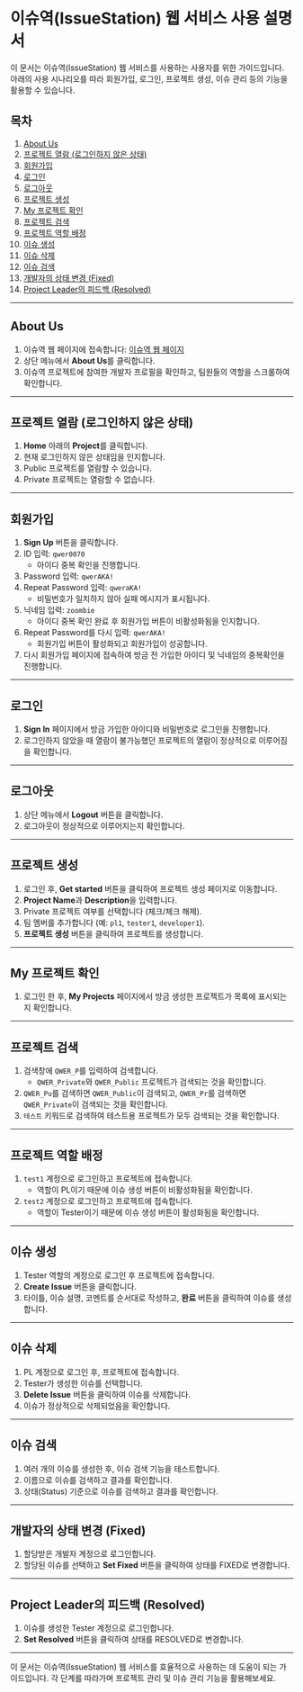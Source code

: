 # 이슈역(IssueStation) 웹 서비스 사용 설명서

이 문서는 이슈역(IssueStation) 웹 서비스를 사용하는 사용자를 위한 가이드입니다. 아래의 사용 시나리오를 따라 회원가입, 로그인, 프로젝트 생성, 이슈 관리 등의 기능을 활용할 수 있습니다.

## 목차
1. [About Us](#about-us)
2. [프로젝트 열람 (로그인하지 않은 상태)](#프로젝트-열람-로그인하지-않은-상태)
3. [회원가입](#회원가입)
4. [로그인](#로그인)
5. [로그아웃](#로그아웃)
6. [프로젝트 생성](#프로젝트-생성)
7. [My 프로젝트 확인](#my-프로젝트-확인)
8. [프로젝트 검색](#프로젝트-검색)
9. [프로젝트 역할 배정](#프로젝트-역할-배정)
10. [이슈 생성](#이슈-생성)
11. [이슈 삭제](#이슈-삭제)
12. [이슈 검색](#이슈-검색)
13. [개발자의 상태 변경 (Fixed)](#개발자의-상태-변경-fixed)
14. [Project Leader의 피드백 (Resolved)](#project-leader의-피드백-resolved)

---

## About Us

1. 이슈역 웹 페이지에 접속합니다: [이슈역 웹 페이지](http://issuestationweb.s3-website.ap-northeast-2.amazonaws.com/projectlist)
2. 상단 메뉴에서 **About Us**를 클릭합니다.
3. 이슈역 프로젝트에 참여한 개발자 프로필을 확인하고, 팀원들의 역할을 스크롤하여 확인합니다.

---

## 프로젝트 열람 (로그인하지 않은 상태)

1. **Home** 아래의 **Project**를 클릭합니다.
2. 현재 로그인하지 않은 상태임을 인지합니다.
3. Public 프로젝트를 열람할 수 있습니다.
4. Private 프로젝트는 열람할 수 없습니다.

---

## 회원가입

1. **Sign Up** 버튼을 클릭합니다.
2. ID 입력: `qwer0070`
    - 아이디 중복 확인을 진행합니다.
3. Password 입력: `qwerAKA!`
4. Repeat Password 입력: `qweraKA!`
    - 비밀번호가 일치하지 않아 실패 메시지가 표시됩니다.
5. 닉네임 입력: `zoombie`
    - 아이디 중복 확인 완료 후 회원가입 버튼이 비활성화됨을 인지합니다.
6. Repeat Password를 다시 입력: `qwerAKA!`
    - 회원가입 버튼이 활성화되고 회원가입이 성공합니다.
7. 다시 회원가입 페이지에 접속하여 방금 전 가입한 아이디 및 닉네임의 중복확인을 진행합니다.

---

## 로그인

1. **Sign In** 페이지에서 방금 가입한 아이디와 비밀번호로 로그인을 진행합니다.
2. 로그인하지 않았을 때 열람이 불가능했던 프로젝트의 열람이 정상적으로 이루어짐을 확인합니다.

---

## 로그아웃

1. 상단 메뉴에서 **Logout** 버튼을 클릭합니다.
2. 로그아웃이 정상적으로 이루어지는지 확인합니다.

---

## 프로젝트 생성

1. 로그인 후, **Get started** 버튼을 클릭하여 프로젝트 생성 페이지로 이동합니다.
2. **Project Name**과 **Description**을 입력합니다.
3. Private 프로젝트 여부를 선택합니다 (체크/체크 해제).
4. 팀 멤버를 추가합니다 (예: `pl1`, `tester1`, `developer1`).
5. **프로젝트 생성** 버튼을 클릭하여 프로젝트를 생성합니다.

---

## My 프로젝트 확인

1. 로그인 한 후, **My Projects** 페이지에서 방금 생성한 프로젝트가 목록에 표시되는지 확인합니다.

---

## 프로젝트 검색

1. 검색창에 `QWER_P`를 입력하여 검색합니다.
    - `QWER_Private`와 `QWER_Public` 프로젝트가 검색되는 것을 확인합니다.
2. `QWER_Pu`를 검색하면 `QWER_Public`이 검색되고, `QWER_Pr`를 검색하면 `QWER_Private`이 검색되는 것을 확인합니다.
3. `테스트` 키워드로 검색하여 테스트용 프로젝트가 모두 검색되는 것을 확인합니다.

---

## 프로젝트 역할 배정

1. `test1` 계정으로 로그인하고 프로젝트에 접속합니다.
    - 역할이 PL이기 때문에 이슈 생성 버튼이 비활성화됨을 확인합니다.
2. `test2` 계정으로 로그인하고 프로젝트에 접속합니다.
    - 역할이 Tester이기 때문에 이슈 생성 버튼이 활성화됨을 확인합니다.

---

## 이슈 생성

1. Tester 역할의 계정으로 로그인 후 프로젝트에 접속합니다.
2. **Create Issue** 버튼을 클릭합니다.
3. 타이틀, 이슈 설명, 코멘트를 순서대로 작성하고, **완료** 버튼을 클릭하여 이슈를 생성합니다.

---

## 이슈 삭제

1. PL 계정으로 로그인 후, 프로젝트에 접속합니다.
2. Tester가 생성한 이슈를 선택합니다.
3. **Delete Issue** 버튼을 클릭하여 이슈를 삭제합니다.
4. 이슈가 정상적으로 삭제되었음을 확인합니다.

---

## 이슈 검색

1. 여러 개의 이슈를 생성한 후, 이슈 검색 기능을 테스트합니다.
2. 이름으로 이슈를 검색하고 결과를 확인합니다.
3. 상태(Status) 기준으로 이슈를 검색하고 결과를 확인합니다.

---

## 개발자의 상태 변경 (Fixed)

1. 할당받은 개발자 계정으로 로그인합니다.
2. 할당된 이슈를 선택하고 **Set Fixed** 버튼을 클릭하여 상태를 FIXED로 변경합니다.

---

## Project Leader의 피드백 (Resolved)

1. 이슈를 생성한 Tester 계정으로 로그인합니다.
2. **Set Resolved** 버튼을 클릭하여 상태를 RESOLVED로 변경합니다.

---

이 문서는 이슈역(IssueStation) 웹 서비스를 효율적으로 사용하는 데 도움이 되는 가이드입니다. 
각 단계를 따라가며 프로젝트 관리 및 이슈 관리 기능을 활용해보세요.
